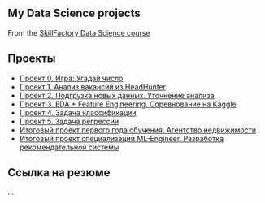 ## My Data Science projects
From the [SkillFactory Data Science course](https://skillfactory.ru/data-scientist-pro)

## Проекты

* [Проект 0. Игра: Угадай число](https://github.com/DS-Makovetskiy/DS/tree/main/projects/Project_0_Guess_the_number)
* [Проект 1. Анализ вакансий из HeadHunter](https://github.com/DS-Makovetskiy/DS/tree/main/projects/Project_1_Analysis_of_vacancies_from_HeadHunter)
* [Проект 2. Подгрузка новых данных. Уточнение анализа](https://github.com/DS-Makovetskiy/DS/tree/main/projects/Project_2_Loading_new_data._Refining_the_analysis)
* [Проект 3. EDA + Feature Engineering. Соревнование на Kaggle](https://github.com/DS-Makovetskiy/DS/tree/main/projects/Project_3_EDA_and_Feature_Engineering)
* [Проект 4. Задача классификации](https://github.com/DS-Makovetskiy/DS/tree/main/projects/Project_4_Classification_task)
* [Проект 5. Задача регрессии](https://github.com/DS-Makovetskiy/DS/tree/main/projects/Project_5_Regression_task)
* [Итоговый проект первого года обучения. Агентство недвижимости](https://github.com/DS-Makovetskiy/DS/tree/main/projects/Final_project_DS)
* [Итоговый проект специализации ML-Engineer. Разработка рекомендательной системы](https://github.com/DS-Makovetskiy/DS/tree/main/projects/final_project_ML)

## Ссылка на резюме
...